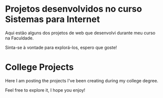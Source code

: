 # Projetos desenvolvidos no curso Sistemas para Internet

Aqui estão alguns dos projetos de web que desenvolvi durante meu curso na Faculdade.

Sinta-se à vontade para explorá-los, espero que goste!

# College Projects

Here I am posting the projects I've been creating during my college degree.

Feel free to explore it, I hope you enjoy!

